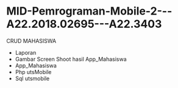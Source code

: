 # MID-Pemrograman-Mobile-2---A22.2018.02695---A22.3403
CRUD MAHASISWA
- Laporan
- Gambar Screen Shoot hasil App_Mahasiswa
- App_Mahasiswa
- Php utsMobile
- Sql utsmobile
